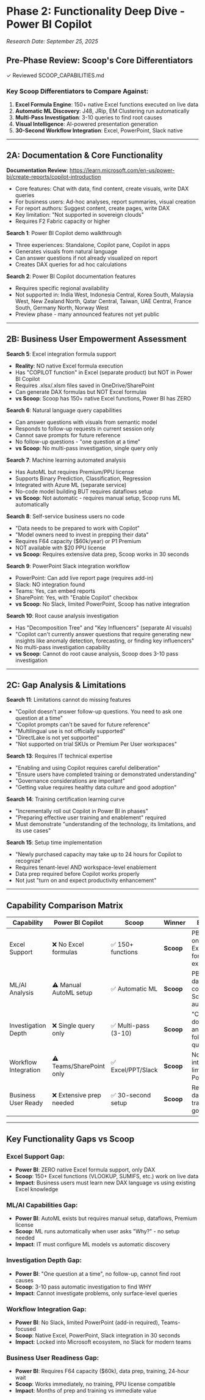 # Phase 2: Functionality Deep Dive - Power BI Copilot
*Research Date: September 25, 2025*

## Pre-Phase Review: Scoop's Core Differentiators
✓ Reviewed SCOOP_CAPABILITIES.md

### Key Scoop Differentiators to Compare Against:
1. **Excel Formula Engine**: 150+ native Excel functions executed on live data
2. **Automatic ML Discovery**: J48, JRip, EM Clustering run automatically
3. **Multi-Pass Investigation**: 3-10 queries to find root causes
4. **Visual Intelligence**: AI-powered presentation generation
5. **30-Second Workflow Integration**: Excel, PowerPoint, Slack native

---

## 2A: Documentation & Core Functionality

**Documentation Review**: https://learn.microsoft.com/en-us/power-bi/create-reports/copilot-introduction
- Core features: Chat with data, find content, create visuals, write DAX queries
- For business users: Ad-hoc analyses, report summaries, visual creation
- For report authors: Suggest content, create pages, write DAX
- Key limitation: "Not supported in sovereign clouds"
- Requires F2 Fabric capacity or higher

**Search 1**: Power BI Copilot demo walkthrough
- Three experiences: Standalone, Copilot pane, Copilot in apps
- Generates visuals from natural language
- Can answer questions if not already visualized on report
- Creates DAX queries for ad hoc calculations

**Search 2**: Power BI Copilot documentation features
- Requires specific regional availability
- Not supported in: India West, Indonesia Central, Korea South, Malaysia West, New Zealand North, Qatar Central, Taiwan, UAE Central, France South, Germany North, Norway West
- Preview phase - many announced features not yet public

---

## 2B: Business User Empowerment Assessment

**Search 5**: Excel integration formula support
- **Reality**: NO native Excel formula execution
- Has "COPILOT function" in Excel (separate product) but NOT in Power BI Copilot
- Requires .xlsx/.xlsm files saved in OneDrive/SharePoint
- Can generate DAX formulas but NOT Excel formulas
- **vs Scoop**: Scoop has 150+ native Excel functions, Power BI has ZERO

**Search 6**: Natural language query capabilities
- Can answer questions with visuals from semantic model
- Responds to follow-up requests in current session only
- Cannot save prompts for future reference
- No follow-up questions - "one question at a time"
- **vs Scoop**: No multi-pass investigation, single query only

**Search 7**: Machine learning automated analysis
- Has AutoML but requires Premium/PPU license
- Supports Binary Prediction, Classification, Regression
- Integrated with Azure ML (separate service)
- No-code model building BUT requires dataflows setup
- **vs Scoop**: Not automatic - requires manual setup, Scoop runs ML automatically

**Search 8**: Self-service business users no code
- "Data needs to be prepared to work with Copilot"
- "Model owners need to invest in prepping their data"
- Requires F64 capacity ($60k/year) or P1 Premium
- NOT available with $20 PPU license
- **vs Scoop**: Requires extensive data prep, Scoop works in 30 seconds

**Search 9**: PowerPoint Slack integration workflow
- PowerPoint: Can add live report page (requires add-in)
- Slack: NO integration found
- Teams: Yes, can embed reports
- SharePoint: Yes, with "Enable Copilot" checkbox
- **vs Scoop**: No Slack, limited PowerPoint, Scoop has native integration

**Search 10**: Root cause analysis investigation
- Has "Decomposition Tree" and "Key Influencers" (separate AI visuals)
- "Copilot can't currently answer questions that require generating new insights like anomaly detection, forecasting, or finding key influencers"
- No multi-pass investigation capability
- **vs Scoop**: Cannot do root cause analysis, Scoop does 3-10 pass investigation

---

## 2C: Gap Analysis & Limitations

**Search 11**: Limitations cannot do missing features
- "Copilot doesn't answer follow-up questions. You need to ask one question at a time"
- "Copilot prompts can't be saved for future reference"
- "Multilingual use is not officially supported"
- "DirectLake is not yet supported"
- "Not supported on trial SKUs or Premium Per User workspaces"

**Search 13**: Requires IT technical expertise
- "Enabling and using Copilot requires careful deliberation"
- "Ensure users have completed training or demonstrated understanding"
- "Governance considerations are important"
- "Getting value requires healthy data culture and good adoption"

**Search 14**: Training certification learning curve
- "Incrementally roll out Copilot in Power BI in phases"
- "Preparing effective user training and enablement" required
- Must demonstrate "understanding of the technology, its limitations, and its use cases"

**Search 15**: Setup time implementation
- "Newly purchased capacity may take up to 24 hours for Copilot to recognize"
- Requires tenant-level AND workspace-level enablement
- Data prep required before Copilot works properly
- Not just "turn on and expect productivity enhancement"

---

## Capability Comparison Matrix

| Capability | Power BI Copilot | Scoop | Winner | Evidence |
|------------|------------------|-------|--------|----------|
| Excel Support | ❌ No Excel formulas | ✅ 150+ functions | **Scoop** | PBI has DAX only, no Excel formula execution |
| ML/AI Analysis | ⚠️ Manual AutoML setup | ✅ Automatic ML | **Scoop** | PBI requires dataflows config, Scoop runs automatically |
| Investigation Depth | ❌ Single query only | ✅ Multi-pass (3-10) | **Scoop** | "Copilot doesn't answer follow-up questions" |
| Workflow Integration | ⚠️ Teams/SharePoint only | ✅ Excel/PPT/Slack | **Scoop** | No Slack integration, limited PowerPoint |
| Business User Ready | ❌ Extensive prep needed | ✅ 30-second setup | **Scoop** | Requires data prep, training, governance |

---

## Key Functionality Gaps vs Scoop

### Excel Support Gap:
- **Power BI**: ZERO native Excel formula support, only DAX
- **Scoop**: 150+ Excel functions (VLOOKUP, SUMIFS, etc.) work on live data
- **Impact**: Business users must learn new DAX language vs using existing Excel knowledge

### ML/AI Capabilities Gap:
- **Power BI**: AutoML exists but requires manual setup, dataflows, Premium license
- **Scoop**: ML runs automatically when user asks "Why?" - no setup needed
- **Impact**: IT must configure ML models vs automatic discovery

### Investigation Depth Gap:
- **Power BI**: "One question at a time", no follow-up, cannot find root causes
- **Scoop**: 3-10 pass automatic investigation to find WHY
- **Impact**: Cannot investigate problems, only surface-level queries

### Workflow Integration Gap:
- **Power BI**: No Slack, limited PowerPoint (add-in required), Teams-focused
- **Scoop**: Native Excel, PowerPoint, Slack integration in 30 seconds
- **Impact**: Locked into Microsoft ecosystem, no Slack for modern teams

### Business User Readiness Gap:
- **Power BI**: Requires F64 capacity ($60k), data prep, training, 24-hour wait
- **Scoop**: Works immediately, no training, PPU license compatible
- **Impact**: Months of prep and training vs immediate value